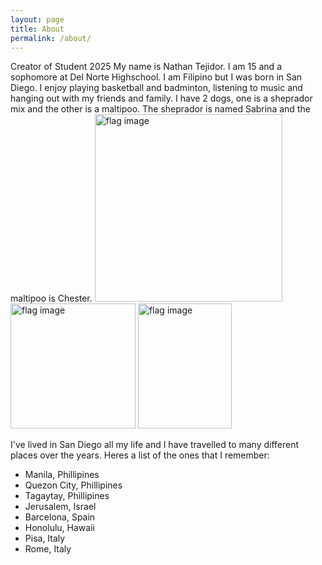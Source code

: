 ```yaml
---
layout: page
title: About
permalink: /about/
---
```


Creator of Student 2025
My name is Nathan Tejidor. I am 15 and a sophomore at Del Norte Highschool. I am Filipino but I was born in San Diego. I enjoy playing basketball and badminton, listening to music and hanging out with my friends and family. I have 2 dogs, one is a sheprador mix and the other is a maltipoo. The sheprador is named Sabrina and the maltipoo is Chester. 
<span>
<img src="{{site.baseurl}}/images/phillipines_flag.png" alt="flag image" width="300"/>
<img src="{{site.baseurl}}/images/Dog1.jpg" alt="flag image" width="200"/>
<img src="{{site.baseurl}}/images/Dog2.jpg" alt="flag image" height="200" width="150"/>
</span>

I've lived in San Diego all my life and I have travelled to many different places over the years. Heres a list of the ones that I remember:
<ul>
<li> Manila, Phillipines </li>
<li> Quezon City, Phillipines </li>
<li> Tagaytay, Phillipines </li>
<li> Jerusalem, Israel </li>
<li> Barcelona, Spain</li>
<li> Honolulu, Hawaii </li>
<li> Pisa, Italy </li>
<li> Rome, Italy </li>
</ul>